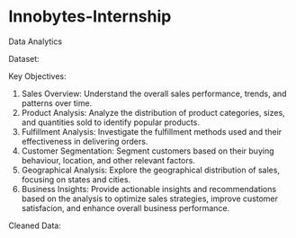 # Innobytes-Internship
Data Analytics

Dataset: <a href=" https://drive.google.com/file/d/1YrjYKtS1WHmINL6eafRsrDzrZaw2_WvX/view?usp=sharing"></a>

Key Objectives:
1. Sales Overview: Understand the overall sales performance, trends, and patterns over time.
2. Product Analysis: Analyze the distribution of product categories, sizes, and quantities sold to identify popular
products.
3. Fulfillment Analysis: Investigate the fulfillment methods used and their effectiveness in delivering orders.
4. Customer Segmentation: Segment customers based on their buying behaviour, location, and other relevant
factors.
5. Geographical Analysis: Explore the geographical distribution of sales, focusing on states and cities.
6. Business Insights: Provide actionable insights and recommendations based on the analysis to optimize sales
strategies, improve customer satisfacion, and enhance overall business performance.

Cleaned Data: <a href="https://1drv.ms/f/c/accb30084ba7f31e/Eh7zp0sIMMsggKxqAAAAAAAB1t4q5oaXMkvIYvGgbwBSow?e=3khqVr"></a>
